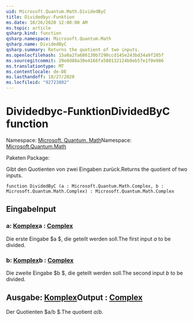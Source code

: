 ```yaml
---
uid: Microsoft.Quantum.Math.DividedByC
title: Dividedbyc-Funktion
ms.date: 10/26/2020 12:00:00 AM
ms.topic: article
qsharp.kind: function
qsharp.namespace: Microsoft.Quantum.Math
qsharp.name: DividedByC
qsharp.summary: Returns the quotient of two inputs.
ms.openlocfilehash: 15a0a2fa686130b7290ccd145e243bd34a9f285f
ms.sourcegitcommit: 29e0d88a30e4166fa580132124b0eb57e1f0e986
ms.translationtype: MT
ms.contentlocale: de-DE
ms.lasthandoff: 10/27/2020
ms.locfileid: "92723802"
---
```

# <a name="dividedbyc-function"></a><span data-ttu-id="1da30-102">Dividedbyc-Funktion</span><span class="sxs-lookup"><span data-stu-id="1da30-102">DividedByC function</span></span>

<span data-ttu-id="1da30-103">Namespace: [Microsoft. Quantum. Math](xref:Microsoft.Quantum.Math)</span><span class="sxs-lookup"><span data-stu-id="1da30-103">Namespace: [Microsoft.Quantum.Math](xref:Microsoft.Quantum.Math)</span></span>

<span data-ttu-id="1da30-104">Paketen [](https://nuget.org/packages/)</span><span class="sxs-lookup"><span data-stu-id="1da30-104">Package: [](https://nuget.org/packages/)</span></span>


<span data-ttu-id="1da30-105">Gibt den Quotienten von zwei Eingaben zurück.</span><span class="sxs-lookup"><span data-stu-id="1da30-105">Returns the quotient of two inputs.</span></span>

```qsharp
function DividedByC (a : Microsoft.Quantum.Math.Complex, b : Microsoft.Quantum.Math.Complex) : Microsoft.Quantum.Math.Complex
```


## <a name="input"></a><span data-ttu-id="1da30-106">Eingabe</span><span class="sxs-lookup"><span data-stu-id="1da30-106">Input</span></span>

### <a name="a--complex"></a><span data-ttu-id="1da30-107">a: [Komplex](xref:Microsoft.Quantum.Math.Complex)</span><span class="sxs-lookup"><span data-stu-id="1da30-107">a : [Complex](xref:Microsoft.Quantum.Math.Complex)</span></span>

<span data-ttu-id="1da30-108">Die erste Eingabe $a $, die geteilt werden soll.</span><span class="sxs-lookup"><span data-stu-id="1da30-108">The first input $a$ to be divided.</span></span>


### <a name="b--complex"></a><span data-ttu-id="1da30-109">b: [Komplex](xref:Microsoft.Quantum.Math.Complex)</span><span class="sxs-lookup"><span data-stu-id="1da30-109">b : [Complex](xref:Microsoft.Quantum.Math.Complex)</span></span>

<span data-ttu-id="1da30-110">Die zweite Eingabe $b $, die geteilt werden soll.</span><span class="sxs-lookup"><span data-stu-id="1da30-110">The second input $b$ to be divided.</span></span>



## <a name="output--complex"></a><span data-ttu-id="1da30-111">Ausgabe: [Komplex](xref:Microsoft.Quantum.Math.Complex)</span><span class="sxs-lookup"><span data-stu-id="1da30-111">Output : [Complex](xref:Microsoft.Quantum.Math.Complex)</span></span>

<span data-ttu-id="1da30-112">Der Quotienten $a/b $.</span><span class="sxs-lookup"><span data-stu-id="1da30-112">The quotient $a / b$.</span></span>